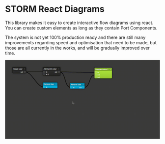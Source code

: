 # STORM React Diagrams

This library makes it easy to create interactive flow diagrams using react.
You can create custom elements as long as they contain Port Components.

The system is not yet 100% production ready and there are still many improvements regarding speed and optimisation that need to be made, but those are all currently in the works, and will be gradually improved over time.

![Demo](./demo.gif)
